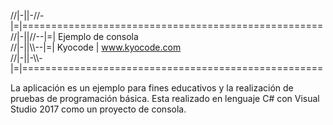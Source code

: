 //|-||-//-|=|====================================================  
//|-||//--|=| Ejemplo de consola  
//|-||\\\\--|=| Kyocode | www.kyocode.com  
//|-||-\\\\-|=|====================================================  

La aplicación es un ejemplo para fines educativos y la realización de pruebas de programación básica.
Esta realizado en lenguaje C# con Visual Studio 2017 como un proyecto de consola.
